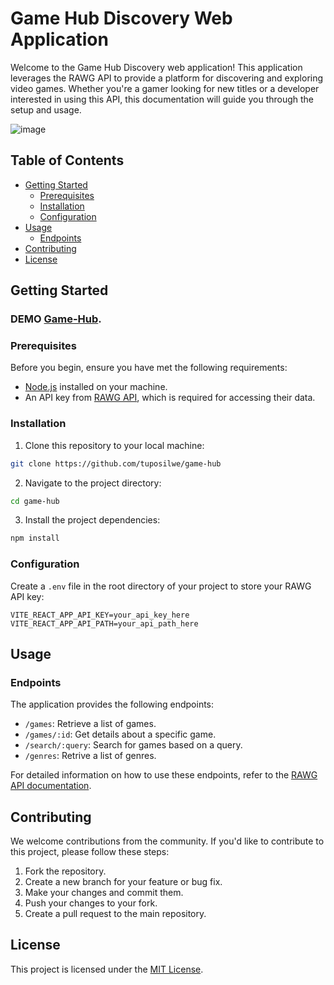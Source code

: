 # Game Hub Discovery Web Application

Welcome to the Game Hub Discovery web application! This application leverages the RAWG API to provide a platform for discovering and exploring video games. Whether you're a gamer looking for new titles or a developer interested in using this API, this documentation will guide you through the setup and usage.


![image](https://github.com/tuposilwe/game-hub/assets/143642771/2c4af44c-3217-43a4-9409-6d42e3dd5d1a)


## Table of Contents
- [Getting Started](#getting-started)
  - [Prerequisites](#prerequisites)
  - [Installation](#installation)
  - [Configuration](#configuration)
- [Usage](#usage)
  - [Endpoints](#endpoints)
- [Contributing](#contributing)
- [License](#license)

## Getting Started

### DEMO [Game-Hub](https://game-hub-henna-rho.vercel.app//).

### Prerequisites

Before you begin, ensure you have met the following requirements:
- [Node.js](https://nodejs.org/) installed on your machine.
- An API key from [RAWG API](https://api.rawg.io/docs/), which is required for accessing their data.

### Installation

1. Clone this repository to your local machine:

```bash
git clone https://github.com/tuposilwe/game-hub
```

2. Navigate to the project directory:

```bash
cd game-hub
```

3. Install the project dependencies:

```bash
npm install
```

### Configuration

Create a `.env` file in the root directory of your project to store your RAWG API key:

```env
VITE_REACT_APP_API_KEY=your_api_key_here
VITE_REACT_APP_API_PATH=your_api_path_here
```

## Usage

### Endpoints

The application provides the following endpoints:

- `/games`: Retrieve a list of games.
- `/games/:id`: Get details about a specific game.
- `/search/:query`: Search for games based on a query.
- `/genres`: Retrive a list of genres.

For detailed information on how to use these endpoints, refer to the [RAWG API documentation](https://api.rawg.io/docs/).

## Contributing

We welcome contributions from the community. If you'd like to contribute to this project, please follow these steps:

1. Fork the repository.
2. Create a new branch for your feature or bug fix.
3. Make your changes and commit them.
4. Push your changes to your fork.
5. Create a pull request to the main repository.

## License

This project is licensed under the [MIT License](LICENSE).

